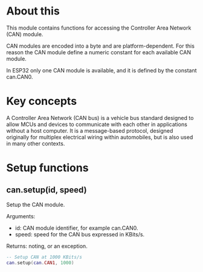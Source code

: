# About this

This module contains functions for accessing the Controller Area Network (CAN) module.

CAN modules are encoded into a byte and are platform-dependent. For this reason the CAN module define a numeric constant for each available CAN module.

In ESP32 only one CAN module is available, and it is defined by the constant can.CAN0.

# Key concepts

A Controller Area Network (CAN bus) is a vehicle bus standard designed to allow MCUs and devices to communicate with each other in applications without a host computer. It is a message-based protocol, designed originally for multiplex electrical wiring within automobiles, but is also used in many other contexts.

# Setup functions

## can.setup(id, speed)

Setup the CAN module.

Arguments:

* id: CAN module identifier, for example can.CAN0.
* speed: speed for the CAN bus expressed in KBits/s.

Returns: noting, or an exception.

```lua
-- Setup CAN at 1000 KBits/s
can.setup(can.CAN1, 1000)
```